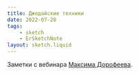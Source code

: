 ```yaml
---
title: Джедайские техники
date: 2022-07-28
tags:
    - sketch
    - ErSketchNote
layout: sketch.liquid
---
```


Заметки с вебинара [Максима Дорофеева](https://mnogosdelal.ru/).
